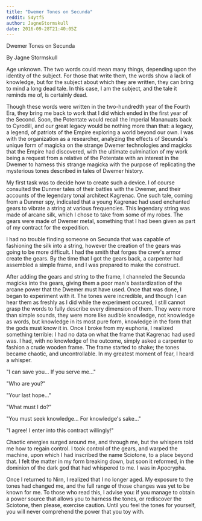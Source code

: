```yaml
---
title: "Dwemer Tones on Secunda"
reddit: 54ytf5
author: JagneStormskull
date: 2016-09-28T21:40:05Z
---
```


Dwemer Tones on Secunda

By Jagne Stormskull

Age unknown. The two words could mean many things, depending upon the identity of the subject. For those that write them, the words show a lack of knowledge, but for the subject about which they are written, they can bring to mind a long dead tale. In this case, I am the subject, and the tale it reminds me of, is certainly dead.

Though these words were written in the two-hundredth year of the Fourth Era, they bring me back to work that I did which ended in the first year of the Second. Soon, the Potentate would recall the Imperial Mananuats back to Cyrodill, and our great legacy would be nothing more than that: a legacy, a legend, of patriots of the Empire exploring a world beyond our own. I was with the organization as a researcher, analyzing the effects of Secunda's unique form of magicka on the strange Dwemer technologies and magicks that the Empire had discovered, with the ultimate culmination of my work being a request from a relative of the Potentate with an interest in the Dwemer to harness this strange magicka with the purpose of replicating the mysterious tones described in tales of Dwemer history.

My first task was to decide how to create such a device. I of course consulted the Dunmer tales of their battles with the Dwemer, and their accounts of the legendary tonal architect Kagrenac. One such tale, coming from a Dunmer spy, indicated that a young Kagrenac had used enchanted gears to vibrate a string at various frequencies. This legendary string was made of arcane silk, which I chose to take from some of my robes. The gears were made of Dwemer metal, something that I had been given as part of my contract for the expedition. 

I had no trouble finding someone on Secunda that was capable of fashioning the silk into a string, however the creation of the gears was going to be more difficult. I had the smith that forges the crew's armor create the gears. By the time that I got the gears back, a carpenter had assembled a simple frame, and I was prepared to make the construct.

After adding the gears and string to the frame, I channeled the Secunda magicka into the gears, giving them a poor man's bastardization of the arcane power that the Dwemer must have used. Once that was done, I began to experiment with it. The tones were incredible, and though I can hear them as freshly as I did while the experiment occured, I still cannot grasp the words to fully describe every dimension of them. They were more than simple sounds, they were more like audible knowledge, not knowledge as words, but knowledge in its most pure form, knowledge in the form that the gods must know it in. Once I broke from my euphoria, I realized something terrible: I had no data on what the frame that Kagrenac had used was. I had, with no knowledge of the outcome, simply asked a carpenter to fashion a crude wooden frame. The frame started to shake; the tones became chaotic, and uncontrollable. In my greatest moment of fear, I heard a whisper.

"I can save you... If you serve me..."

"Who are you?"

"Your last hope..."

"What must I do?"

"You must seek knowledge... For knowledge's sake..."

"I agree! I enter into this contract willingly!"

Chaotic energies surged around me, and through me, but the whispers told me how to regain control. I took control of the gears, and warped the machine, upon which I had inscribed the name Sciotone, to a place beyond that. I felt the matter in my form breaking down, but soon it reformed, in the dominion of the dark god that had whispered to me. I was in Apocrypha.

Once I returned to Nirn, I realized that I no longer aged. My exposure to the tones had changed me, and the full range of those changes was yet to be known for me. To those who read this, I advise you: if you manage to obtain a power source that allows you to harness the tones, or rediscover the Sciotone, then please, exercise caution. Until you feel the tones for yourself, you will never comprehend the power that you toy with.
